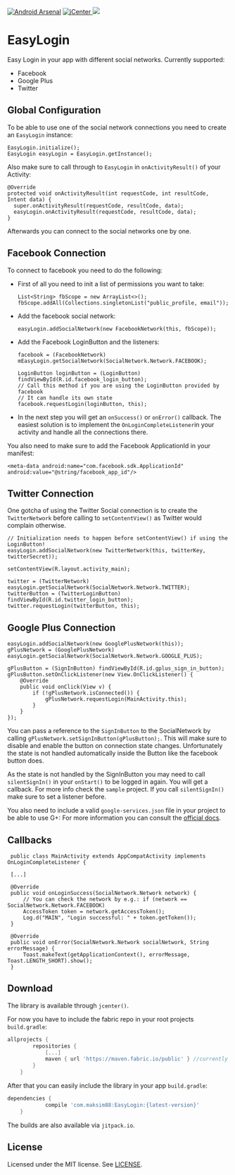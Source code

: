 [![Android Arsenal](https://img.shields.io/badge/Android%20Arsenal-EasyLogin-brightgreen.svg?style=flat)](https://android-arsenal.com/details/1/5423)
[![jCenter](https://api.bintray.com/packages/maksim88/EasyLogin/EasyLogin/images/download.svg) ](https://bintray.com/maksim88/EasyLogin/EasyLogin/_latestVersion)
[![](https://jitpack.io/v/maksim88/EasyLogin.svg)](https://jitpack.io/#maksim88/EasyLogin)

EasyLogin
============
Easy Login in your app with different social networks.
Currently supported:
- Facebook
- Google Plus
- Twitter


Global Configuration
--------
To be able to use one of the social network connections you need to create an `EasyLogin` instance:
```
EasyLogin.initialize();
EasyLogin easyLogin = EasyLogin.getInstance();
```

Also make sure to call through to `EasyLogin` in  `onActivityResult()` of your Activity:
```
@Override
protected void onActivityResult(int requestCode, int resultCode, Intent data) {
  super.onActivityResult(requestCode, resultCode, data);
  easyLogin.onActivityResult(requestCode, resultCode, data);
}
```

Afterwards you can connect to the social networks one by one.

Facebook Connection
--------

To connect to facebook you need to do the following:
- First of all you need to init a list of permissions you want to take:
    ```
    List<String> fbScope = new ArrayList<>();
    fbScope.addAll(Collections.singletonList("public_profile, email"));
    ```
- Add the facebook social network:
    ```
    easyLogin.addSocialNetwork(new FacebookNetwork(this, fbScope));
    ```
- Add the Facebook LoginButton and the listeners:
     ```
    facebook = (FacebookNetwork) mEasyLogin.getSocialNetwork(SocialNetwork.Network.FACEBOOK);
    
    LoginButton loginButton = (LoginButton) findViewById(R.id.facebook_login_button);
    // Call this method if you are using the LoginButton provided by facebook
    // It can handle its own state
    facebook.requestLogin(loginButton, this);
     ```
- In the next step you will get an  `onSuccess()` or  `onError()` callback. The easiest solution is to implement the `OnLoginCompleteListener`in your activity and handle all the connections there.

You also need to make sure to add the Facebook ApplicationId in your manifest:
```
<meta-data android:name="com.facebook.sdk.ApplicationId" android:value="@string/facebook_app_id"/>
```

Twitter Connection
--------

One gotcha of using the Twitter Social connection is to create the `TwitterNetwork` before calling to `setContentView()` as Twitter would complain otherwise.
```
// Initialization needs to happen before setContentView() if using the LoginButton!
easyLogin.addSocialNetwork(new TwitterNetwork(this, twitterKey, twitterSecret));

setContentView(R.layout.activity_main);

twitter = (TwitterNetwork) easyLogin.getSocialNetwork(SocialNetwork.Network.TWITTER);
twitterButton = (TwitterLoginButton) findViewById(R.id.twitter_login_button);
twitter.requestLogin(twitterButton, this);
```

Google Plus Connection
--------

```
easyLogin.addSocialNetwork(new GooglePlusNetwork(this));
gPlusNetwork = (GooglePlusNetwork) easyLogin.getSocialNetwork(SocialNetwork.Network.GOOGLE_PLUS);

gPlusButton = (SignInButton) findViewById(R.id.gplus_sign_in_button);
gPlusButton.setOnClickListener(new View.OnClickListener() {
    @Override
    public void onClick(View v) {
        if (!gPlusNetwork.isConnected()) {
            gPlusNetwork.requestLogin(MainActivity.this);
        }
    }
});
```

You can pass a reference to the `SignInButton` to the SocialNetwork by calling `gPlusNetwork.setSignInButton(gPlusButton);`. This will make sure to disable and enable the button on connection state changes. Unfortunately the state is not handled automatically inside the Button like the facebook button does. 

As the state is not handled by the SignInButton you may need to call `silentSignIn()` in your `onStart()` to be logged in again. You will get a callback. For more info check the `sample` project.
If you call `silentSignIn()` make sure to set a listener before.
 
 You also need to include a valid `google-services.json` file in your project to be able to use G+:
 For more information you can consult the [official docs](https://developers.google.com/identity/sign-in/android/start-integrating).
 
Callbacks
--------

```
 public class MainActivity extends AppCompatActivity implements OnLoginCompleteListener {
 
 [...]
 
 @Override
 public void onLoginSuccess(SocialNetwork.Network network) {
     // You can check the network by e.g.: if (network == SocialNetwork.Network.FACEBOOK) 
     AccessToken token = network.getAccessToken();
     Log.d("MAIN", "Login successful: " + token.getToken());
 }
 
 @Override
 public void onError(SocialNetwork.Network socialNetwork, String errorMessage) {
     Toast.makeText(getApplicationContext(), errorMessage, Toast.LENGTH_SHORT).show();
 }
```

Download
--------

The library is available through `jcenter()`.

For now you have to include the fabric repo in your root projects `build.gradle`:

```groovy
allprojects {
		repositories {
			[...]
			maven { url 'https://maven.fabric.io/public' } //currently needed for the twitter lib
		}
	}
```

After that you can easily include the library in your app `build.gradle`:

```groovy
dependencies {
	        compile 'com.maksim88:EasyLogin:{latest-version}'
	}
```

The builds are also available via `jitpack.io`.
        
License
--------
Licensed under the MIT license. See [LICENSE](LICENSE).
